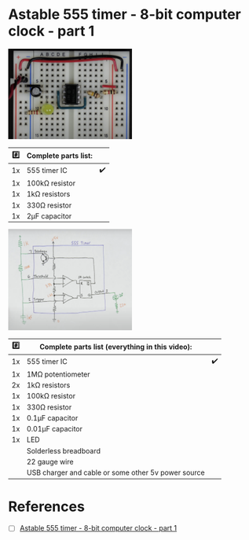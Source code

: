 # Astable 555 timer - 8-bit computer clock - part 1



<img src=images/BB_Intro.png width=50% height=50% > </img>

| :hash: | Complete parts list: | |
|-|-|-|
| 1x | 555 timer IC      | :heavy_check_mark: |
| 1x | 100kΩ resistor                    |
| 1x |   1kΩ resistors                   |
| 1x |  330Ω resistor                    |
| 1x | 2µF capacitor |

<img src=images/BB_Intro_schematics.png width=50% height=50% > </img>

| :hash: | Complete parts list (everything in this video): | |
|-|-|-|
| 1x | 555 timer IC | :heavy_check_mark: |
| 1x | 1MΩ potentiometer |
| 2x | 1kΩ resistors |
| 1x | 100kΩ resistor |
| 1x | 330Ω resistor |
| 1x | 0.1µF capacitor |
| 1x | 0.01µF capacitor |
| 1x | LED |
|    | Solderless breadboard |
|    | 22 gauge wire |
|    | USB charger and cable or some other 5v power source |

# References

- [ ] [Astable 555 timer - 8-bit computer clock - part 1](https://youtu.be/kRlSFm519Bo?si=xiqyJRyITyVJ3dw3)
